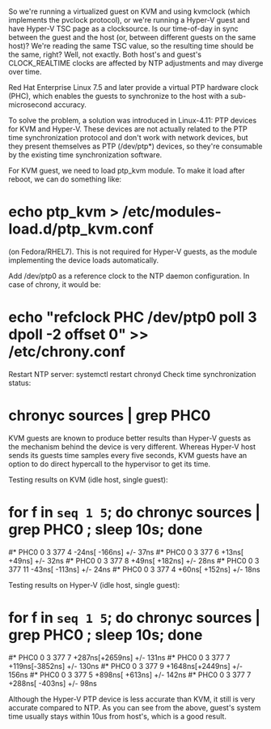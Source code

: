 # 
So we're running a virtualized guest on KVM and using kvmclock (which implements the pvclock protocol), or we're running a Hyper-V guest and have Hyper-V TSC page as a clocksource. Is our time-of-day in sync between the guest and the host (or, between different guests on the same host)? We're reading the same TSC value, so the resulting time should be the same, right? Well, not exactly. Both host's and guest's CLOCK_REALTIME clocks are affected by NTP adjustments and may diverge over time.

Red Hat Enterprise Linux 7.5 and later provide a virtual PTP hardware clock (PHC), which enables the guests to synchronize to the host with a sub-microsecond accuracy.

To solve the problem, a solution was introduced in Linux-4.11: PTP devices for KVM and Hyper-V. These devices are not actually related to the PTP time synchronization protocol and don't work with network devices, but they present themselves as PTP (/dev/ptp*) devices, so they're consumable by the existing time synchronization software.

For KVM guest, we need to load ptp_kvm module. To make it load after reboot, we can do something like:
# echo ptp_kvm > /etc/modules-load.d/ptp_kvm.conf
(on Fedora/RHEL7). This is not required for Hyper-V guests, as the module implementing the device loads automatically.

Add /dev/ptp0 as a reference clock to the NTP daemon configuration. In case of chrony, it would be:
# echo "refclock PHC /dev/ptp0 poll 3 dpoll -2 offset 0" >> /etc/chrony.conf
Restart NTP server:
systemctl restart chronyd
Check time synchronization status:
# chronyc sources | grep PHC0

KVM guests are known to produce better results than Hyper-V guests as the mechanism behind the device is very different. Whereas Hyper-V host sends its guests time samples every five seconds, KVM guests have an option to do direct hypercall to the hypervisor to get its time.

Testing results on KVM (idle host, single guest):

# for f in `seq 1 5`; do chronyc sources | grep PHC0 ; sleep 10s; done 
#* PHC0 0 3 377 4 -24ns[ -166ns] +/- 37ns 
#* PHC0 0 3 377 6 +13ns[ +49ns] +/- 32ns 
#* PHC0 0 3 377 8 +49ns[ +182ns] +/- 28ns 
#* PHC0 0 3 377 11 -43ns[ -113ns] +/- 24ns 
#* PHC0 0 3 377 4 +60ns[ +152ns] +/- 18ns

Testing results on Hyper-V (idle host, single guest):

# for f in `seq 1 5`; do chronyc sources | grep PHC0 ; sleep 10s; done 
#* PHC0 0 3 377 7 +287ns[+2659ns] +/- 131ns 
#* PHC0 0 3 377 7 +119ns[-3852ns] +/- 130ns 
#* PHC0 0 3 377 9 +1648ns[+2449ns] +/- 156ns 
#* PHC0 0 3 377 5 +898ns[ +613ns] +/- 142ns 
#* PHC0 0 3 377 7 +288ns[ -403ns] +/- 98ns

Although the Hyper-V PTP device is less accurate than KVM, it still is very accurate compared to NTP. As you can see from the above, guest's system time usually stays within 10us from host's, which is a good result.